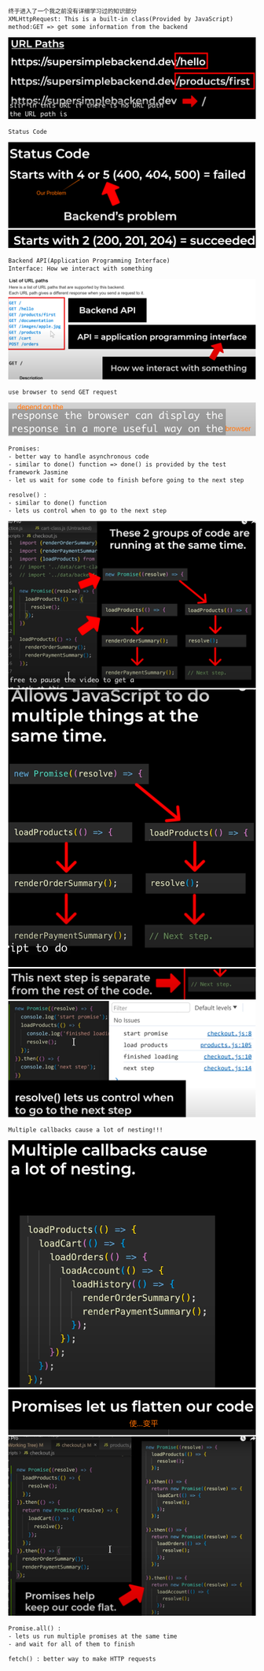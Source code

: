 ```
终于进入了一个我之前没有详细学习过的知识部分
XMLHttpRequest: This is a built-in class(Provided by JavaScript)
method:GET => get some information from the backend
```
![alt text](img/image-1.png)

```
Status Code
```
![alt text](img/image-2.png)
![alt text](img/image-3.png)

```
Backend API(Application Programming Interface)
Interface: How we interact with something
```
![alt text](img/image-4.png)

```
use browser to send GET request
```
![alt text](img/image-5.png)

```
Promises:
- better way to handle asynchronous code 
- similar to done() function => done() is provided by the test framework Jasmine
- let us wait for some code to finish before going to the next step
```

```
resolve() :
- similar to done() function
- lets us control when to go to the next step
```
![alt text](img/image-6.png)
![alt text](img/image-7.png)
![alt text](img/image-8.png)
![alt text](img/image-9.png)
```
Multiple callbacks cause a lot of nesting!!!
```
![alt text](img/image-10.png)
![alt text](img/image-11.png)
![alt text](img/image-12.png)
```
Promise.all() :
- lets us run multiple promises at the same time
- and wait for all of them to finish
```

```
fetch() : better way to make HTTP requests
```